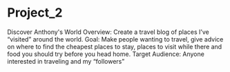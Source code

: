 # Project_2
Discover Anthony's World 
Overview: Create a travel blog of places I’ve “visited” around the world. 
Goal: Make people wanting to travel, give advice on where to find the cheapest places to stay, places to visit while there and food you should try before you head home.
Target Audience: Anyone interested in traveling and my “followers” 
